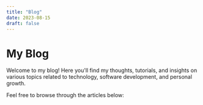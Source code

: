 ```yaml
---
title: "Blog"
date: 2023-08-15
draft: false
---
```


# My Blog

Welcome to my blog! Here you'll find my thoughts, tutorials, and insights on various topics related to technology, software development, and personal growth.

Feel free to browse through the articles below: 